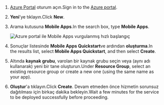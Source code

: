 1. <span data-ttu-id="c1421-101">[Azure Portal] oturum açın.</span><span class="sxs-lookup"><span data-stu-id="c1421-101">Sign in to the [Azure portal].</span></span>

2. <span data-ttu-id="c1421-102">**Yeni**’ye tıklayın.</span><span class="sxs-lookup"><span data-stu-id="c1421-102">Click **New**.</span></span>

3. <span data-ttu-id="c1421-103">Arama kutusuna **Mobile Apps**.</span><span class="sxs-lookup"><span data-stu-id="c1421-103">In the search box, type **Mobile Apps**.</span></span>

    ![Azure portal ile Mobile Apps vurgulanmış hızlı başlangıç][quickstart]

4. <span data-ttu-id="c1421-105">Sonuçlar listesinde **Mobile Apps Quickstart**ve ardından **oluşturma**.</span><span class="sxs-lookup"><span data-stu-id="c1421-105">In the results list, select **Mobile Apps Quickstart**, and then select **Create**.</span></span>
 
5. <span data-ttu-id="c1421-106">Altında **kaynak grubu**, varolan bir kaynak grubu seçin veya (aynı adı kullanarak) yeni bir tane oluşturun.</span><span class="sxs-lookup"><span data-stu-id="c1421-106">Under **Resource Group**, select an existing resource group or create a new one (using the same name as your app).</span></span>

6. <span data-ttu-id="c1421-107">**Oluştur**'a tıklayın.</span><span class="sxs-lookup"><span data-stu-id="c1421-107">Click **Create**.</span></span> <span data-ttu-id="c1421-108">Devam etmeden önce hizmetin sorunsuz dağıtılması için birkaç dakika bekleyin.</span><span class="sxs-lookup"><span data-stu-id="c1421-108">Wait a few minutes for the service to be deployed successfully before proceeding.</span></span>

<!-- Images. -->
[quickstart]: ./media/app-service-mobile-dotnet-backend-create-new-service/search-mobile-apps-quickstart.png

<!-- URLs. -->
[Azure Portal]: https://portal.azure.com/

